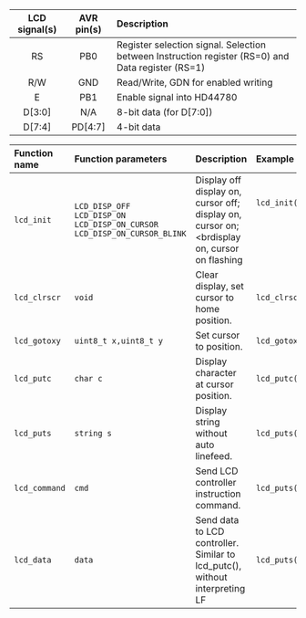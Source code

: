 | **LCD signal(s)** | **AVR pin(s)** | **Description** |
   | :-: | :-: | :-- |
   | RS | PB0 | Register selection signal. Selection between Instruction register (RS=0) and Data register (RS=1) |
   | R/W | GND | Read/Write, GDN for enabled writing |
   | E | PB1 | Enable signal into HD44780 |
   | D[3:0] | N/A| 8-bit data (for D[7:0]) |
   | D[7:4] | PD[4:7] | 4-bit data |



 | **Function name** | **Function parameters** | **Description** | **Example** |
   | :-- | :-- | :-- | :-- |
   | `lcd_init` | `LCD_DISP_OFF`<br>`LCD_DISP_ON`<br>`LCD_DISP_ON_CURSOR`<br>`LCD_DISP_ON_CURSOR_BLINK` | Display off<br>display on, cursor off;<br>display on, cursor on;<brdisplay on, cursor on flashing | `lcd_init(LCD_DISP_OFF);`<br>&nbsp;<br>&nbsp;<br>&nbsp; |
   | `lcd_clrscr` | `void` | Clear display, set cursor to home position. | `lcd_clrscr();` |
   | `lcd_gotoxy` | `uint8_t x,uint8_t y`| Set cursor to position. | `lcd_gotoxy(0, 1);` |
   | `lcd_putc` | `char c` | Display character at cursor position. | `lcd_putc('')` |
   | `lcd_puts` | `string s` | Display string without auto linefeed. | `lcd_puts("")` |
   | `lcd_command` | `cmd`	 | Send LCD controller instruction command. | `lcd_puts(cmd)` |
   | `lcd_data` | `data`  | Send data to LCD controller. Similar to lcd_putc(), without interpreting LF | `lcd_puts(data)` |
